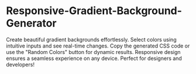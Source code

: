 # Responsive-Gradient-Background-Generator
Create beautiful gradient backgrounds effortlessly. Select colors using intuitive inputs and see real-time changes. Copy the generated CSS code or use the "Random Colors" button for dynamic results. Responsive design ensures a seamless experience on any device. Perfect for designers and developers!  
